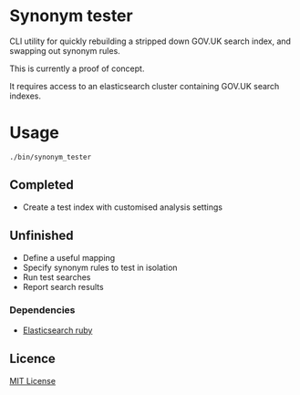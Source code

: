 # Synonym tester

CLI utility for quickly rebuilding a stripped down GOV.UK search index,
and swapping out synonym rules.

This is currently a proof of concept.

It requires access to an elasticsearch cluster containing GOV.UK search indexes.

# Usage

`./bin/synonym_tester`

## Completed
- Create a test index with customised analysis settings

## Unfinished
- Define a useful mapping
- Specify synonym rules to test in isolation
- Run test searches
- Report search results

### Dependencies

- [Elasticsearch ruby](https://github.com/elastic/elasticsearch-ruby)

## Licence

[MIT License](LICENCE)
